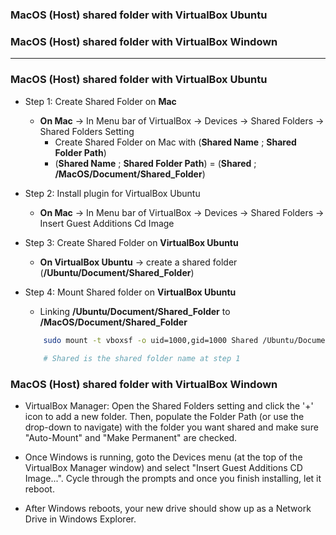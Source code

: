 ### MacOS (Host) shared folder with VirtualBox Ubuntu
### MacOS (Host) shared folder with VirtualBox Windown
-------------------------
### MacOS (Host) shared folder with VirtualBox Ubuntu


* Step 1: Create Shared Folder on **Mac**
  * **On Mac** -> In Menu bar of VirtualBox -> Devices -> Shared Folders -> Shared Folders Setting
    * Create Shared Folder on Mac with (**Shared Name** ; **Shared Folder Path**)
    * (**Shared Name** ; **Shared Folder Path**) = (**Shared** ; **/MacOS/Document/Shared_Folder**)
    
* Step 2: Install plugin for VirtualBox Ubuntu
  * **On Mac** -> In Menu bar of VirtualBox -> Devices -> Shared Folders -> Insert Guest Additions Cd Image
  
* Step 3: Create Shared Folder on **VirtualBox Ubuntu**
  * **On VirtualBox Ubuntu** -> create a shared folder (**/Ubuntu/Document/Shared_Folder**)
  
* Step 4: Mount Shared folder on **VirtualBox Ubuntu**
  * Linking **/Ubuntu/Document/Shared_Folder** to **/MacOS/Document/Shared_Folder**
  
  ```sh
      sudo mount -t vboxsf -o uid=1000,gid=1000 Shared /Ubuntu/Document/Shared_Folder
      
      # Shared is the shared folder name at step 1
  ```


### MacOS (Host) shared folder with VirtualBox Windown

* VirtualBox Manager: Open the Shared Folders setting and click the '+' icon to add a new folder. Then, populate the Folder Path (or use the drop-down to navigate) with the folder you want shared and make sure "Auto-Mount" and "Make Permanent" are checked.
* Once Windows is running, goto the Devices menu (at the top of the VirtualBox Manager window) and select "Insert Guest Additions CD Image...". Cycle through the prompts and once you finish installing, let it reboot.

* After Windows reboots, your new drive should show up as a Network Drive in Windows Explorer.
